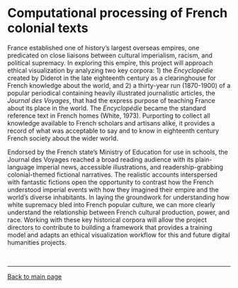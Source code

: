 # Computational processing of French colonial texts
France established one of history’s largest overseas empires, one predicated on close liaisons between cultural imperialism, racism, and political supremacy. In exploring this empire, this project will approach ethical visualization by analyzing two key corpora: 1) the *Encyclopédie* created by Diderot in the late eighteenth century as a clearinghouse for French knowledge about the world, and 2) a thirty-year run (1870-1900) of a popular periodical containing heavily illustrated journalistic articles, the *Journal des Voyages*, that had the express purpose of teaching France about its place in the world. The *Encyclopédie* became the standard reference text in French homes (White, 1973). Purporting to collect all knowledge available to French scholars and artisans alike, it provides a record of what was acceptable to say and to know in eighteenth century French society about the wider world.

Endorsed by the French state’s Ministry of Education for use in schools, the Journal des Voyages reached a broad reading audience with its plain-language imperial news, accessible illustrations, and readership-grabbing colonial-themed fictional narratives. The realistic accounts interspersed with fantastic fictions open the opportunity to contrast how the French understood imperial events with how they imagined their empire and the world’s diverse inhabitants. In laying the groundwork for understanding how white supremacy bled into French popular culture, we can more clearly understand the relationship between French cultural production, power, and race. Working with these key historical corpora will allow the project directors to contribute to building a framework that provides a training model and adapts an ethical visualization workflow for this and future digital humanities projects.


&nbsp;
_______________________________
[Back to main page](/empire/)
